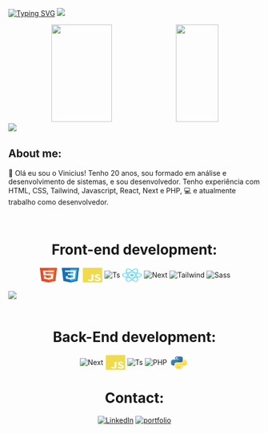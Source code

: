 [![Typing SVG](https://readme-typing-svg.herokuapp.com/?color=fff&size=35&center=true&vCenter=true&width=1000&lines=HELLO,+My+name+is+Vinicius+Viana;I'm+20+years+old;I'm+from+Brazil;Be+Welcome!+:%29)](https://git.io/typing-svg)
<img src="https://github.com/ViniciusPRO20/ViniciusPRO20/assets/115045547/dd1f9130-be75-4018-b5d3-6b391ce6f9c4"/>

<div align="center">  
 <img width="49%" height="195px" src="https://github-readme-stats.vercel.app/api?username=ViniciusPRO20&show_icons=true&count_private=true&title_color=80F7D4&icon_color=9d00ff&text_color=c9d1d9&bg_color=0d1117&border_color=fff0" /> 
  
  <img width="41%" height="195px" src="https://github-readme-stats.vercel.app/api/top-langs/?username=ViniciusPRO20&layout=compact&title_color=80F7D4&text_color=fff&bg_color=0d1117&border_color=fff0" />
</div>

<img src="https://github.com/ViniciusPRO20/ViniciusPRO20/assets/115045547/dd1f9130-be75-4018-b5d3-6b391ce6f9c4"/>

## About me:
👋 Olá eu sou o Vinicius! Tenho 20 anos,
sou formado em análise e desenvolvimento de sistemas,
e sou desenvolvedor.
Tenho experiência com HTML, CSS, Tailwind, Javascript, React, Next e PHP,
💻 e atualmente trabalho como desenvolvedor.

<div align="center" style="display: inline_block"><br>
  
  # Front-end development:
  
  <img align="center" alt="HTML" height="30" width="40" src="https://raw.githubusercontent.com/devicons/devicon/master/icons/html5/html5-original.svg">
  <img align="center" alt="CSS" height="30" width="40" src="https://raw.githubusercontent.com/devicons/devicon/master/icons/css3/css3-original.svg">
  <img align="center" alt="Js" height="30" width="40" src="https://raw.githubusercontent.com/devicons/devicon/master/icons/javascript/javascript-plain.svg">
  <img align="center" alt="Ts" height="30" width="40" src="https://cdn.jsdelivr.net/gh/devicons/devicon/icons/typescript/typescript-original.svg" />
  <img align="center" alt="React" height="30" width="40" src="https://raw.githubusercontent.com/devicons/devicon/master/icons/react/react-original.svg">
  <img align="center" alt="Next" height="30" width="40" src="https://cdn.jsdelivr.net/gh/devicons/devicon/icons/nextjs/nextjs-original.svg" />
  <img align="center" alt="Tailwind" height="80" width="80" src="https://cdn.jsdelivr.net/gh/devicons/devicon@latest/icons/tailwindcss/tailwindcss-original-wordmark.svg" />
  <img align="center" alt="Sass" height="30" width="40" src="https://cdn.jsdelivr.net/gh/devicons/devicon/icons/sass/sass-original.svg" />
</div>
<br />
<img src="https://github.com/ViniciusPRO20/ViniciusPRO20/assets/115045547/dd1f9130-be75-4018-b5d3-6b391ce6f9c4"/>
<div align="center" style="display: inline_block"><br>
  
  # Back-End development:
  
  <img align="center" alt="Next" height="30" width="40" src="https://cdn.jsdelivr.net/gh/devicons/devicon/icons/nextjs/nextjs-original.svg" />
  <img align="center" alt="Js" height="30" width="40" src="https://raw.githubusercontent.com/devicons/devicon/master/icons/javascript/javascript-plain.svg">
  <img align="center" alt="Ts" height="30" width="40" src="https://cdn.jsdelivr.net/gh/devicons/devicon/icons/typescript/typescript-original.svg" />
  <img align="center" alt="PHP" height="40" width="40" src="https://cdn.jsdelivr.net/gh/devicons/devicon/icons/php/php-original.svg" />
  <img align="center" alt="Python" height="30" width="40" src="https://raw.githubusercontent.com/devicons/devicon/master/icons/python/python-original.svg">
</div>


<div align="center">  
  
  # Contact:
  [![LinkedIn](https://img.shields.io/badge/linkedin-%230077B5.svg?style=for-the-badge&logo=linkedin&logoColor=white)](https://www.linkedin.com/in/vinicius-viana-672006240)
  [![portfolio](https://img.shields.io/badge/my_portfolio-000?style=for-the-badge&logo=ko-fi&logoColor=white)](https://meu-site-psi.vercel.app/)
</div>
